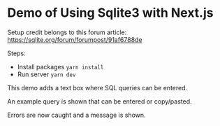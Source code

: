 # Demo of Using Sqlite3 with Next.js

Setup credit belongs to this forum article:
https://sqlite.org/forum/forumpost/91af6788de

Steps:
- Install packages `yarn install`
- Run server `yarn dev`

This demo adds a text box where SQL queries can be entered.

An example query is shown that can be entered or copy/pasted.

Errors are now caught and a message is shown.